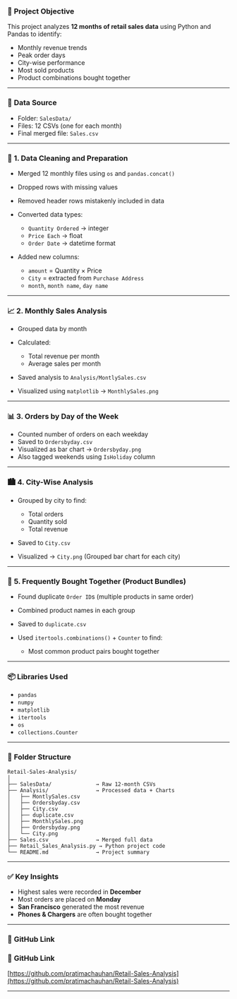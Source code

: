 ### 📌 **Project Objective**

This project analyzes **12 months of retail sales data** using Python and Pandas to identify:

* Monthly revenue trends
* Peak order days
* City-wise performance
* Most sold products
* Product combinations bought together

---

### 📂 **Data Source**

* Folder: `SalesData/`
* Files: 12 CSVs (one for each month)
* Final merged file: `Sales.csv`

---

### 🧹 **1. Data Cleaning and Preparation**

* Merged 12 monthly files using `os` and `pandas.concat()`
* Dropped rows with missing values
* Removed header rows mistakenly included in data
* Converted data types:

  * `Quantity Ordered` → integer
  * `Price Each` → float
  * `Order Date` → datetime format
* Added new columns:

  * `amount` = Quantity × Price
  * `City` = extracted from `Purchase Address`
  * `month`, `month name`, `day name`

---

### 📈 **2. Monthly Sales Analysis**

* Grouped data by month
* Calculated:

  * Total revenue per month
  * Average sales per month
* Saved analysis to `Analysis/MontlySales.csv`
* Visualized using `matplotlib` → `MonthlySales.png`

---

### 📊 **3. Orders by Day of the Week**

* Counted number of orders on each weekday
* Saved to `Ordersbyday.csv`
* Visualized as bar chart → `Ordersbyday.png`
* Also tagged weekends using `IsHoliday` column

---

### 🏙️ **4. City-Wise Analysis**

* Grouped by city to find:

  * Total orders
  * Quantity sold
  * Total revenue
* Saved to `City.csv`
* Visualized → `City.png` (Grouped bar chart for each city)

---

### 🤝 **5. Frequently Bought Together (Product Bundles)**

* Found duplicate `Order ID`s (multiple products in same order)
* Combined product names in each group
* Saved to `duplicate.csv`
* Used `itertools.combinations()` + `Counter` to find:

  * Most common product pairs bought together

---

### 📦 **Libraries Used**

* `pandas`
* `numpy`
* `matplotlib`
* `itertools`
* `os`
* `collections.Counter`

---

### 📁 **Folder Structure**

```
Retail-Sales-Analysis/
│
├── SalesData/              → Raw 12-month CSVs
├── Analysis/               → Processed data + Charts
│   ├── MontlySales.csv
│   ├── Ordersbyday.csv
│   ├── City.csv
│   ├── duplicate.csv
│   ├── MonthlySales.png
│   ├── Ordersbyday.png
│   └── City.png
├── Sales.csv               → Merged full data
├── Retail_Sales_Analysis.py → Python project code
└── README.md               → Project summary
```

---

### ✅ **Key Insights**

* Highest sales were recorded in **December**
* Most orders are placed on **Monday**
* **San Francisco** generated the most revenue
* **Phones & Chargers** are often bought together

---

### 🔗 **GitHub Link**

### 🔗 **GitHub Link**  
[https://github.com/pratimachauhan/Retail-Sales-Analysis](https://github.com/pratimachauhan/Retail-Sales-Analysis)


---


